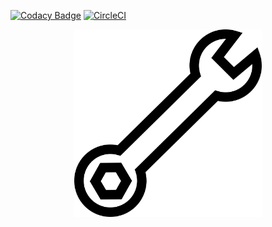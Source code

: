 [![Codacy Badge](https://api.codacy.com/project/badge/Grade/3dd15c92c3154ca085e0b43e2e3b217a)](https://app.codacy.com/app/wrench-lang/wrench?utm_source=github.com&utm_medium=referral&utm_content=wrench-lang/wrench&utm_campaign=Badge_Grade_Dashboard)
[![CircleCI](https://circleci.com/gh/wrench-lang/wrench.svg?style=svg)](https://circleci.com/gh/wrench-lang/wrench)

<p align="center">
  <img width="300" height="300" src="/docs/logo.png">
 </p>
